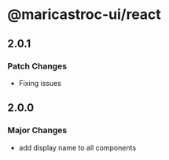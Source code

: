 # @maricastroc-ui/react

## 2.0.1

### Patch Changes

- Fixing issues

## 2.0.0

### Major Changes

- add display name to all components
